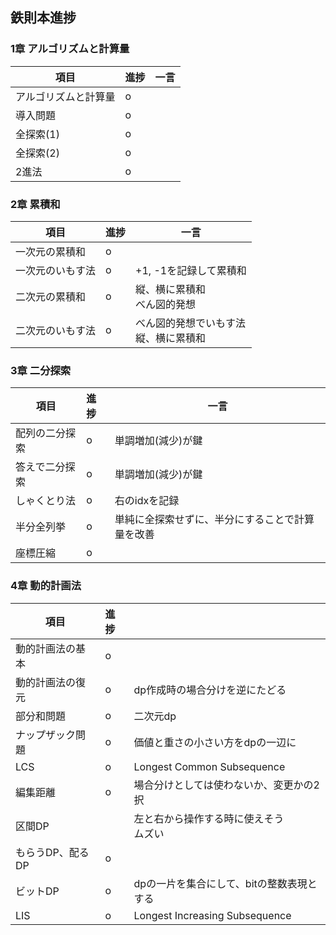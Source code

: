 ## 鉄則本進捗

### 1章 アルゴリズムと計算量
| 項目         | 進捗  | 一言  |
|------------|:----|-----|
| アルゴリズムと計算量 | o   |     |
| 導入問題       | o   |     |
| 全探索(1)     | o   |     |
| 全探索(2)     | o   |     |
| 2進法        | o   |     |

### 2章 累積和

| 項目       | 進捗  | 一言                      |
|----------|:----|-------------------------|
| 一次元の累積和  | o   |                         |
| 一次元のいもす法 | o   | +1, -1を記録して累積和          |
| 二次元の累積和  | o   | 縦、横に累積和<br/>べん図的発想      |
| 二次元のいもす法 | o   | べん図的発想でいもす法<br/>縦、横に累積和 |

### 3章 二分探索

| 項目      | 進捗  | 一言                       |
|---------|:----|--------------------------|
| 配列の二分探索 | o   | 単調増加(減少)が鍵               |
| 答えで二分探索 | o   | 単調増加(減少)が鍵               |
| しゃくとり法  | o   | 右のidxを記録                 |
| 半分全列挙   | o   | 単純に全探索せずに、半分にすることで計算量を改善 |
| 座標圧縮    | o   |                          |

### 4章 動的計画法

| 項目         | 進捗  |                                |
|------------|:----|--------------------------------|
| 動的計画法の基本   | o   |                                |
| 動的計画法の復元   | o   | dp作成時の場合分けを逆にたどる               |
| 部分和問題      | o   | 二次元dp                          |
| ナップザック問題   | o   | 価値と重さの小さい方をdpの一辺に              |
| LCS        | o   | Longest Common Subsequence     |
| 編集距離       | o   | 場合分けとしては使わないか、変更かの2択           |
| 区間DP       |     | 左と右から操作する時に使えそう<br/>ムズい        |
| もらうDP、配るDP | o   |                                |
| ビットDP      | o   | dpの一片を集合にして、bitの整数表現とする        |
| LIS        | o   | Longest Increasing Subsequence |
